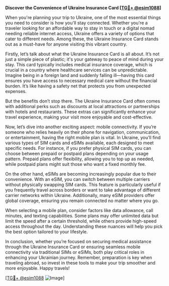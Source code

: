 **Discover the Convenience of Ukraine Insurance Card [[TG💪+ @esim1088](https://t.me/s/esim1088)]**

When you're planning your trip to Ukraine, one of the most essential things you need to consider is how you'll stay connected. Whether you're a traveler looking for an affordable way to stay in touch or a digital nomad needing reliable internet access, Ukraine offers a variety of options that cater to different needs. Among these, the Ukraine Insurance Card stands out as a must-have for anyone visiting this vibrant country.

Firstly, let’s talk about what the Ukraine Insurance Card is all about. It’s not just a simple piece of plastic; it's your gateway to peace of mind during your stay. This card typically includes medical insurance coverage, which is crucial in a country where healthcare services can be unpredictable. Imagine being in a foreign land and suddenly falling ill—having this card ensures you have access to necessary medical care without the financial burden. It’s like having a safety net that protects you from unexpected expenses.

But the benefits don’t stop there. The Ukraine Insurance Card often comes with additional perks such as discounts at local attractions or partnerships with hotels and restaurants. These extras can significantly enhance your travel experience, making your visit more enjoyable and cost-effective.

Now, let’s dive into another exciting aspect: mobile connectivity. If you’re someone who relies heavily on their phone for navigation, communication, or entertainment, having the right mobile plan is vital. In Ukraine, you’ll find various types of SIM cards and eSIMs available, each designed to meet specific needs. For instance, if you prefer physical SIM cards, you can choose between prepaid or postpaid plans depending on your usage pattern. Prepaid plans offer flexibility, allowing you to top up as needed, while postpaid plans might suit those who want a fixed monthly fee.

On the other hand, eSIMs are becoming increasingly popular due to their convenience. With an eSIM, you can switch between multiple carriers without physically swapping SIM cards. This feature is particularly useful if you frequently travel across borders or want to take advantage of different carrier networks within Ukraine. Additionally, many eSIM providers offer global coverage, ensuring you remain connected no matter where you go.

When selecting a mobile plan, consider factors like data allowance, call minutes, and texting capabilities. Some plans may offer unlimited data but limit the speed after a certain threshold, while others provide high-speed access throughout the day. Understanding these nuances will help you pick the best option tailored to your lifestyle.

In conclusion, whether you’re focused on securing medical assistance through the Ukraine Insurance Card or ensuring seamless mobile connectivity via traditional SIMs or eSIMs, both play critical roles in enhancing your Ukrainian journey. Remember, preparation is key when traveling abroad, so invest in these tools to make your trip smoother and more enjoyable. Happy travels!

[[TG💪+ @esim1088](https://t.me/s/esim1088) ![Image](https://i.postimg.cc/Y0z9fWf4/image.png)]